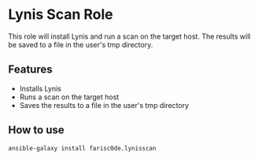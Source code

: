 # Lynis Scan Role

This role will install Lynis and run a scan on the target host. The results will be saved to a file in the user's tmp directory.

## Features

- Installs Lynis
- Runs a scan on the target host
- Saves the results to a file in the user's tmp directory

## How to use

```bash
ansible-galaxy install farisc0de.lynisscan
```
